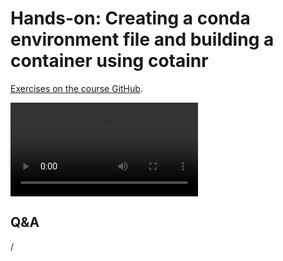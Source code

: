 # Hands-on: Creating a conda environment file and building a container using cotainr

<!--
[Exercises on the course GitHub](https://github.com/Lumi-supercomputer/Getting_Started_with_AI_workshop/tree/ai-20250204/06_Bulding_containers_from_conda_pip_environments).
-->
[Exercises on the course GitHub](https://github.com/Lumi-supercomputer/Getting_Started_with_AI_workshop/tree/main/06_Bulding_containers_from_conda_pip_environments).

<!--
A video recording of the discussion of the solution will follow.
-->

<video src="https://462000265.lumidata.eu/ai-20250204/recordings/E06_BuildingContainers.mp4" controls="controls"></video>


## Q&A

/
